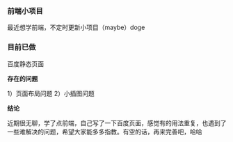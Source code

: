 ### 前端小项目
最近想学前端，不定时更新小项目（maybe）doge
### 目前已做
百度静态页面

**存在的问题**


1）页面布局问题
2）小插图问题

**结论**

近期很无聊，学了点前端，自己写了一下百度页面，感觉有的用法重复，也遇到了一些难解决的问题，希望大家能多多指教。有空的话，再来完善吧，哈哈
